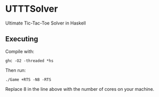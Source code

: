# UTTTSolver
Ultimate Tic-Tac-Toe Solver in Haskell

## Executing
Compile with:
```
ghc -O2 -threaded *hs
```
Then run:
```
./Game +RTS -N8 -RTS
```
Replace 8 in the line above with the number of cores on your machine.
